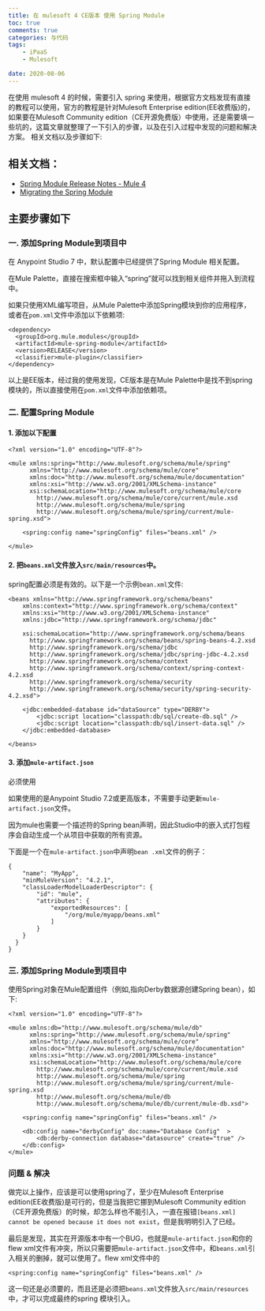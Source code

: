 ```yaml
---
title: 在 mulesoft 4 CE版本 使用 Spring Module
toc: true
comments: true
categories: 与代码
tags: 
	- iPaaS
	- Mulesoft

date: 2020-08-06
---
```


在使用 mulesoft 4 的时候，需要引入 spring 来使用，根据官方文档发现有直接的教程可以使用，官方的教程是针对Mulesoft Enterprise edition(EE收费版)的，如果要在Mulesoft Community edition（CE开源免费版）中使用，还是需要填一些坑的，这篇文章就整理了一下引入的步骤，以及在引入过程中发现的问题和解决方案。
相关文档以及步骤如下:

## 相关文档：

- [Spring Module Release Notes - Mule 4](https://docs.mulesoft.com/release-notes/connector/spring-module-release-notes#1-3-3)
- [Migrating the Spring Module](https://docs.mulesoft.com/mule-runtime/4.3/migration-module-spring)


## 主要步骤如下

### 一. 添加Spring Module到项目中

在 Anypoint Studio 7 中，默认配置中已经提供了Spring Module 相关配置。

在Mule Palette，直接在搜索框中输入“spring”就可以找到相关组件并拖入到流程中。

如果只使用XML编写项目，从Mule Palette中添加Spring模块到你的应用程序，或者在`pom.xml`文件中添加以下依赖项:

```
<dependency>
  <groupId>org.mule.modules</groupId>
  <artifactId>mule-spring-module</artifactId>
  <version>RELEASE</version>
  <classifier>mule-plugin</classifier>
</dependency>
```

以上是EE版本，经过我的使用发现，CE版本是在Mule Palette中是找不到spring模块的，所以直接使用在`pom.xml`文件中添加依赖项。


### 二. 配置Spring Module

#### 1. 添加以下配置

```
<?xml version="1.0" encoding="UTF-8"?>

<mule xmlns:spring="http://www.mulesoft.org/schema/mule/spring"
      xmlns="http://www.mulesoft.org/schema/mule/core"
      xmlns:doc="http://www.mulesoft.org/schema/mule/documentation"
      xmlns:xsi="http://www.w3.org/2001/XMLSchema-instance"
      xsi:schemaLocation="http://www.mulesoft.org/schema/mule/core
        http://www.mulesoft.org/schema/mule/core/current/mule.xsd
        http://www.mulesoft.org/schema/mule/spring
        http://www.mulesoft.org/schema/mule/spring/current/mule-spring.xsd">

    <spring:config name="springConfig" files="beans.xml" />

</mule>
```

#### 2. 把`beans.xml`文件放入`src/main/resources`中。

spring配置必须是有效的。以下是一个示例`bean.xml`文件:
```
<beans xmlns="http://www.springframework.org/schema/beans"
    xmlns:context="http://www.springframework.org/schema/context"
    xmlns:xsi="http://www.w3.org/2001/XMLSchema-instance"
    xmlns:jdbc="http://www.springframework.org/schema/jdbc"

    xsi:schemaLocation="http://www.springframework.org/schema/beans
      http://www.springframework.org/schema/beans/spring-beans-4.2.xsd
      http://www.springframework.org/schema/jdbc
      http://www.springframework.org/schema/jdbc/spring-jdbc-4.2.xsd
      http://www.springframework.org/schema/context
      http://www.springframework.org/schema/context/spring-context-4.2.xsd
      http://www.springframework.org/schema/security
      http://www.springframework.org/schema/security/spring-security-4.2.xsd">

    <jdbc:embedded-database id="dataSource" type="DERBY">
        <jdbc:script location="classpath:db/sql/create-db.sql" />
        <jdbc:script location="classpath:db/sql/insert-data.sql" />
    </jdbc:embedded-database>

</beans>
```

#### 3. 添加`mule-artifact.json`

必须使用

如果使用的是Anypoint Studio 7.2或更高版本，不需要手动更新`mule-artifact.json`文件。

因为mule也需要一个描述符的Spring bean声明，因此Studio中的嵌入式打包程序会自动生成一个从项目中获取的所有资源。

下面是一个在`mule-artifact.json`中声明`bean .xml`文件的例子：
```
{
    "name": "MyApp",
    "minMuleVersion": "4.2.1",
    "classLoaderModelLoaderDescriptor": {
        "id": "mule",
        "attributes": {
            "exportedResources": [
                "/org/mule/myapp/beans.xml"
            ]
        }
    }
  }
}
```


### 三. 添加Spring Module到项目中

使用Spring对象在Mule配置组件（例如,指向Derby数据源创建Spring bean），如下:

```
<?xml version="1.0" encoding="UTF-8"?>

<mule xmlns:db="http://www.mulesoft.org/schema/mule/db"
      xmlns:spring="http://www.mulesoft.org/schema/mule/spring"
      xmlns="http://www.mulesoft.org/schema/mule/core"
      xmlns:doc="http://www.mulesoft.org/schema/mule/documentation"
      xmlns:xsi="http://www.w3.org/2001/XMLSchema-instance"
      xsi:schemaLocation="http://www.mulesoft.org/schema/mule/core
        http://www.mulesoft.org/schema/mule/core/current/mule.xsd
        http://www.mulesoft.org/schema/mule/spring
        http://www.mulesoft.org/schema/mule/spring/current/mule-spring.xsd
        http://www.mulesoft.org/schema/mule/db
        http://www.mulesoft.org/schema/mule/db/current/mule-db.xsd">

    <spring:config name="springConfig" files="beans.xml" />

    <db:config name="derbyConfig" doc:name="Database Config"  >
        <db:derby-connection database="datasource" create="true" />
    </db:config>
</mule>
```



### 问题 & 解决

做完以上操作，应该是可以使用spring了，至少在Mulesoft Enterprise edition(EE收费版)是可行的，但是当我把它挪到Mulesoft Community edition（CE开源免费版）的时候，却怎么样也不能引入，一直在报错`[beans.xml] cannot be opened because it does not exist`，但是我明明引入了已经。

最后是发现，其实在开源版本中有一个BUG，也就是`mule-artifact.json`和你的flew xml文件有冲突，所以只需要把`mule-artifact.json`文件中，和`beans.xml`引入相关的删掉，就可以使用了。flew xml文件中的

```
<spring:config name="springConfig" files="beans.xml" />
```

这一句还是必须要的，而且还是必须把`beans.xml`文件放入`src/main/resources`中，才可以完成最终的spring 模块引入。


